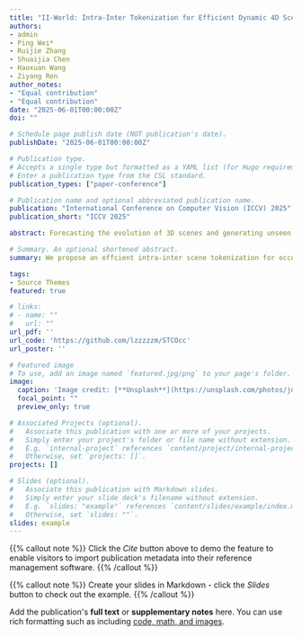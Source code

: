 ```yaml
---
title: "II-World: Intra-Inter Tokenization for Efficient Dynamic 4D Scene Forecasting"
authors:
- admin
- Ping Wei*
- Ruijie Zhang
- Shuaijia Chen
- Haoxuan Wang
- Ziyang Ren
author_notes:
- "Equal contribution"
- "Equal contribution"
date: "2025-06-01T00:00:00Z"
doi: ""

# Schedule page publish date (NOT publication's date).
publishDate: "2025-06-01T00:00:00Z"

# Publication type.
# Accepts a single type but formatted as a YAML list (for Hugo requirements).
# Enter a publication type from the CSL standard.
publication_types: ["paper-conference"]

# Publication name and optional abbreviated publication name.
publication: "International Conference on Computer Vision (ICCV) 2025"
publication_short: "ICCV 2025"

abstract: Forecasting the evolution of 3D scenes and generating unseen scenarios through occupancy-based world models offers substantial potential to enhance the safety of autonomous driving systems. While tokenization has revolutionized image and video generation, efficiently tokenizing complex 3D scenes remains a critical challenge for 3D world models. To address this, we propose $I^{2}$-World, an efficient framework for 4D occupancy forecasting. Our method decouples scene tokenization into intra-scene and inter-scene tokenizers. The intra-scene tokenizer employs a multi-scale residual quantization strategy to hierarchically compress 3D scenes while preserving spatial details. The inter-scene tokenizer residually aggregates temporal dependencies across timesteps. This dual design preserves the compactness of 3D tokenizers while retaining the dynamic expressiveness of 4D tokenizers. Unlike decoder-only GPT-style autoregressive models, $I^{2}$-World adopts an encoder-decoder architecture. The encoder aggregates spatial context from the current scene and predicts a transformation matrix to guide future scene generation. The decoder, conditioned on this matrix and historical tokens, ensures temporal consistency during generation. Experiments demonstrate that II-World achieves state-of-the-art performance, surpassing existing approaches by 41.8% in 4D occupancy forecasting with exceptional efficiency—requiring only 2.9 GB of training memory and achieving real-time inference at 94.8 FPS.

# Summary. An optional shortened abstract.
summary: We propose an effcient intra-inter scene tokenization for occupancy-based 4D scene tokenization.

tags:
- Source Themes
featured: true

# links:
# - name: ""
#   url: ""
url_pdf: ''
url_code: 'https://github.com/lzzzzzm/STCOcc'
url_poster: ''

# Featured image
# To use, add an image named `featured.jpg/png` to your page's folder. 
image:
  caption: 'Image credit: [**Unsplash**](https://unsplash.com/photos/jdD8gXaTZsc)'
  focal_point: ""
  preview_only: true

# Associated Projects (optional).
#   Associate this publication with one or more of your projects.
#   Simply enter your project's folder or file name without extension.
#   E.g. `internal-project` references `content/project/internal-project/index.md`.
#   Otherwise, set `projects: []`.
projects: []

# Slides (optional).
#   Associate this publication with Markdown slides.
#   Simply enter your slide deck's filename without extension.
#   E.g. `slides: "example"` references `content/slides/example/index.md`.
#   Otherwise, set `slides: ""`.
slides: example
---
```


{{% callout note %}}
Click the *Cite* button above to demo the feature to enable visitors to import publication metadata into their reference management software.
{{% /callout %}}

{{% callout note %}}
Create your slides in Markdown - click the *Slides* button to check out the example.
{{% /callout %}}

Add the publication's **full text** or **supplementary notes** here. You can use rich formatting such as including [code, math, and images](https://docs.hugoblox.com/content/writing-markdown-latex/).
